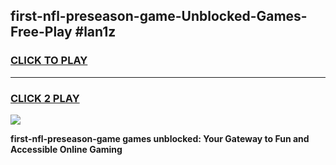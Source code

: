 
## first-nfl-preseason-game-Unblocked-Games-Free-Play #lan1z
<h3>
<a href="https://us.freeplayer.one?title=first-nfl-preseason-game&ref=9M">CLICK TO PLAY</a></h3>
<hr>

<h3>
<a href="https://us.freeplayer.one?title=first-nfl-preseason-game&ref=9M">CLICK 2 PLAY</a>
  
</h3>

<a href="https://us.freeplayer.one?title=first-nfl-preseason-game&ref=9M"><img src="https://clearcache.store/games.png"></a>


**first-nfl-preseason-game games unblocked: Your Gateway to Fun and Accessible Online Gaming**
